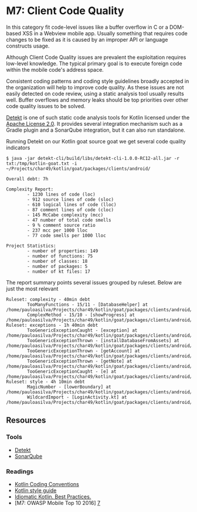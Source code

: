 M7: Client Code Quality
=======================

In this category fit code-level issues like a buffer overflow in C or a
DOM-based XSS in a Webview mobile app. Usually something that requires code
changes to be fixed as it is caused by an improper API or language constructs
usage.

Although Client Code Quality issues are prevalent the exploitation requires
low-level knowledge. The typical primary goal is to execute foreign code within
the mobile code's address space.

Consistent coding patterns and coding style guidelines broadly accepted in the
organization will help to improve code quality. As these issues are not easily
detected on code review, using a static analysis tool usually results well.
Buffer overflows and memory leaks should be top priorities over other code
quality issues to be solved.

[Detekt][1] is one of such static code analysis tools for Kotlin licensed under
the [Apache License 2.0][3]. It provides several integration mechanism such as
a Gradle plugin and a SonarQube integration, but it can also run standalone.

Running Detekt on our Kotlin goat source goat we get several code quality
indicators

```
$ java -jar detekt-cli/build/libs/detekt-cli-1.0.0-RC12-all.jar -r txt:/tmp/kotlin-goat.txt -i ~/Projects/char49/kotlin/goat/packages/clients/android/

Overall debt: 7h

Complexity Report:
        - 1230 lines of code (loc)
        - 912 source lines of code (sloc)
        - 610 logical lines of code (lloc)
        - 87 comment lines of code (cloc)
        - 145 McCabe complexity (mcc)
        - 47 number of total code smells
        - 9 % comment source ratio
        - 237 mcc per 1000 lloc
        - 77 code smells per 1000 lloc

Project Statistics:
        - number of properties: 149
        - number of functions: 75
        - number of classes: 18
        - number of packages: 5
        - number of kt files: 17
```

The report summary points several issues grouped by ruleset. Below are just the
most relevant 

```
Ruleset: complexity - 40min debt
        TooManyFunctions - 15/11 - [DatabaseHelper] at /home/pauloasilva/Projects/char49/kotlin/goat/packages/clients/android/app/src/main/java/com/cx/vulnerablekotlinapp/helpers/DatabaseHelper.kt:16:1
        ComplexMethod - 15/10 - [showProgress] at /home/pauloasilva/Projects/char49/kotlin/goat/packages/clients/android/app/src/main/java/com/cx/vulnerablekotlinapp/LoginActivity.kt:126:5
Ruleset: exceptions - 1h 40min debt
        TooGenericExceptionCaught - [exception] at /home/pauloasilva/Projects/char49/kotlin/goat/packages/clients/android/app/src/main/java/com/cx/vulnerablekotlinapp/helpers/DatabaseHelper.kt:46:18
        TooGenericExceptionThrown - [installDatabaseFromAssets] at /home/pauloasilva/Projects/char49/kotlin/goat/packages/clients/android/app/src/main/java/com/cx/vulnerablekotlinapp/helpers/DatabaseHelper.kt:47:13
        TooGenericExceptionThrown - [getAccount] at /home/pauloasilva/Projects/char49/kotlin/goat/packages/clients/android/app/src/main/java/com/cx/vulnerablekotlinapp/helpers/DatabaseHelper.kt:91:13
        TooGenericExceptionThrown - [getNote] at /home/pauloasilva/Projects/char49/kotlin/goat/packages/clients/android/app/src/main/java/com/cx/vulnerablekotlinapp/helpers/DatabaseHelper.kt:165:13
        TooGenericExceptionCaught - [e] at /home/pauloasilva/Projects/char49/kotlin/goat/packages/clients/android/app/src/main/java/com/cx/vulnerablekotlinapp/EditNoteActivity.kt:67:20
Ruleset: style - 4h 10min debt
        MagicNumber - [lowerBoundary] at /home/pauloasilva/Projects/char49/kotlin/goat/packages/clients/android/app/src/main/java/com/cx/vulnerablekotlinapp/helpers/CryptoHelper.kt:12:63
        WildcardImport - [LoginActivity.kt] at /home/pauloasilva/Projects/char49/kotlin/goat/packages/clients/android/app/src/main/java/com/cx/vulnerablekotlinapp/LoginActivity.kt:20:1
```

## Resources

### Tools

* [Detekt][1]
* [SonarQube][2]

### Readings

* [Kotlin Coding Conventions][4]
* [Kotlin style guide][5]
* [Idiomatic Kotlin. Best Practices.][6]
* [M7: OWASP Mobile Top 10 2016] [7]

[1]: https://arturbosch.github.io/detekt/
[2]: https://www.sonarqube.org/
[3]: https://www.apache.org/licenses/LICENSE-2.0
[4]: https://kotlinlang.org/docs/reference/coding-conventions.html
[5]: https://developer.android.com/kotlin/style-guide
[6]: https://blog.philipphauer.de/idiomatic-kotlin-best-practices/
[7]: https://www.owasp.org/index.php/Mobile_Top_10_2016-M7-Poor_Code_Quality
